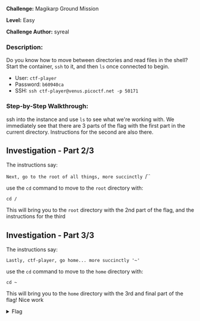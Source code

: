 **Challenge:** Magikarp Ground Mission

**Level:** Easy

**Challenge Author:** syreal

### Description: 
Do you know how to move between directories and read files in the shell? Start the container, `ssh` to it, and then `ls` once connected to begin.

* User: `ctf-player`
* Password: `b60940ca`
* SSH: `ssh ctf-player@venus.picoctf.net -p 50171`

### Step-by-Step Walkthrough:
ssh into the instance and use `ls` to see what we're working with. We immediately see that there are 3 parts of the flag with the first part in the current directory. Instructions for the second are also there.

## Investigation - Part 2/3
The instructions say:

`Next, go to the root of all things, more succinctly `/``

use the `cd` command to move to the `root` directory with:

`cd /`

This will bring you to the `root` directory with the 2nd part of the flag, and the instructions for the third

## Investigation - Part 3/3
The instructions say: 

`Lastly, ctf-player, go home... more succinctly '~'`

use the `cd` command to move to the `home` directory with:

`cd ~`

This will bring you to the `home` directory with the 3rd and final part of the flag! Nice work

<details><summary>Flag</summary>
    <pre>
    picoCTF{xxsh_0ut_0f_\/\/4t3r_c1754242}
    </pre>
   </details>